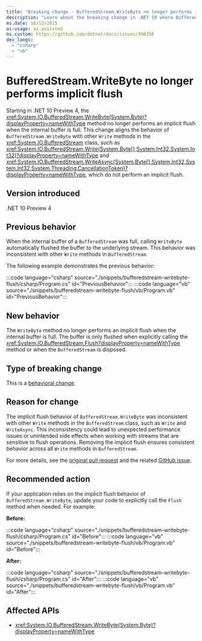 ```yaml
---
title: "Breaking change - BufferedStream.WriteByte no longer performs implicit flush"
description: "Learn about the breaking change in .NET 10 where BufferedStream.WriteByte no longer performs an implicit flush when the internal buffer is full."
ms.date: 10/13/2025
ai-usage: ai-assisted
ms.custom: https://github.com/dotnet/docs/issues/496356
dev_langs:
  - "csharp"
  - "vb"
---
```


# BufferedStream.WriteByte no longer performs implicit flush

Starting in .NET 10 Preview 4, the <xref:System.IO.BufferedStream.WriteByte(System.Byte)?displayProperty=nameWithType> method no longer performs an implicit flush when the internal buffer is full. This change aligns the behavior of `BufferedStream.WriteByte` with other `Write` methods in the <xref:System.IO.BufferedStream> class, such as <xref:System.IO.BufferedStream.Write(System.Byte[],System.Int32,System.Int32)?displayProperty=nameWithType> and <xref:System.IO.BufferedStream.WriteAsync(System.Byte[],System.Int32,System.Int32,System.Threading.CancellationToken)?displayProperty=nameWithType>, which do not perform an implicit flush.

## Version introduced

.NET 10 Preview 4

## Previous behavior

When the internal buffer of a `BufferedStream` was full, calling `WriteByte` automatically flushed the buffer to the underlying stream. This behavior was inconsistent with other `Write` methods in `BufferedStream`.

The following example demonstrates the previous behavior:

:::code language="csharp" source="./snippets/bufferedstream-writebyte-flush/csharp/Program.cs" id="PreviousBehavior":::
:::code language="vb" source="./snippets/bufferedstream-writebyte-flush/vb/Program.vb" id="PreviousBehavior":::

## New behavior

The `WriteByte` method no longer performs an implicit flush when the internal buffer is full. The buffer is only flushed when explicitly calling the <xref:System.IO.BufferedStream.Flush?displayProperty=nameWithType> method or when the `BufferedStream` is disposed.

## Type of breaking change

This is a [behavioral change](../../categories.md#behavioral-change).

## Reason for change

The implicit flush behavior of `BufferedStream.WriteByte` was inconsistent with other `Write` methods in the `BufferedStream` class, such as `Write` and `WriteAsync`. This inconsistency could lead to unexpected performance issues or unintended side effects when working with streams that are sensitive to flush operations. Removing the implicit flush ensures consistent behavior across all `Write` methods in `BufferedStream`.

For more details, see the [original pull request](https://github.com/dotnet/runtime/pull/104822) and the related [GitHub issue](https://github.com/dotnet/runtime/issues/104559).

## Recommended action

If your application relies on the implicit flush behavior of `BufferedStream.WriteByte`, update your code to explicitly call the `Flush` method when needed. For example:

**Before:**

:::code language="csharp" source="./snippets/bufferedstream-writebyte-flush/csharp/Program.cs" id="Before":::
:::code language="vb" source="./snippets/bufferedstream-writebyte-flush/vb/Program.vb" id="Before":::

**After:**

:::code language="csharp" source="./snippets/bufferedstream-writebyte-flush/csharp/Program.cs" id="After":::
:::code language="vb" source="./snippets/bufferedstream-writebyte-flush/vb/Program.vb" id="After":::

## Affected APIs

- <xref:System.IO.BufferedStream.WriteByte(System.Byte)?displayProperty=nameWithType>

